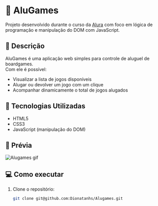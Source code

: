 # 🎲 AluGames

Projeto desenvolvido durante o curso da [Alura](https://www.alura.com.br/) com foco em lógica de programação e manipulação do DOM com JavaScript.

## 📌 Descrição

AluGames é uma aplicação web simples para controle de aluguel de boardgames.  
Com ele é possível:

- Visualizar a lista de jogos disponíveis
- Alugar ou devolver um jogo com um clique
- Acompanhar dinamicamente o total de jogos alugados

## 🚀 Tecnologias Utilizadas

- HTML5
- CSS3
- JavaScript (manipulação do DOM)

## 📸 Prévia

![Alugames gif](https://github.com/user-attachments/assets/17485878-7573-4220-b221-d1b443caf924)


## 💻 Como executar

1. Clone o repositório:
   ```bash
   git clone git@github.com:Dionatanhs/Alugames.git
